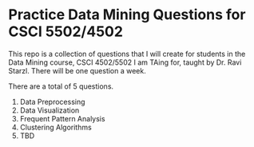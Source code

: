 # Practice Data Mining Questions for CSCI 5502/4502
This repo is a collection of questions that I will create for students in the Data Mining course, CSCI 4502/5502 I am TAing for, taught by Dr. Ravi Starzl. There will be one question a week.

There are a total of 5 questions.

1. Data Preprocessing
2. Data Visualization
3. Frequent Pattern Analysis
4. Clustering Algorithms
5. TBD
